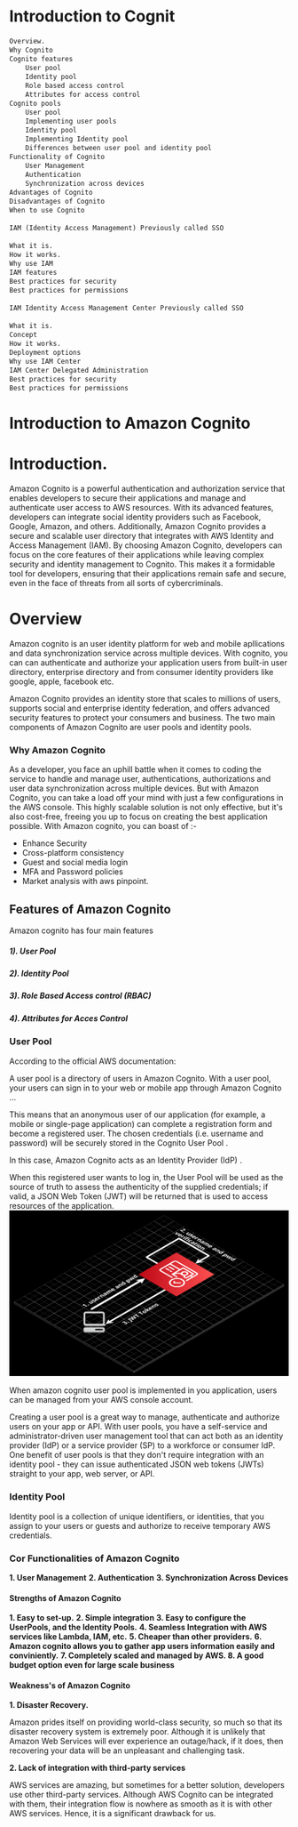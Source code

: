 # Introduction to Cognit

    Overview.
    Why Cognito
    Cognito features
        User pool
        Identity pool
        Role based access control
        Attributes for access control
    Cognito pools
        User pool
        Implementing user pools
        Identity pool
        Implementing Identity pool
        Differences between user pool and identity pool
    Functionality of Cognito
        User Management
        Authentication
        Synchronization across devices
    Advantages of Cognito
    Disadvantages of Cognito
    When to use Cognito

    IAM (Identity Access Management) Previously called SSO

    What it is.
    How it works.
    Why use IAM
    IAM features
    Best practices for security
    Best practices for permissions

    IAM Identity Access Management Center Previously called SSO

    What it is.
    Concept
    How it works.
    Deployment options
    Why use IAM Center
    IAM Center Delegated Administration
    Best practices for security
    Best practices for permissions



# Introduction to Amazon Cognito
# Introduction.
Amazon Cognito is a powerful authentication and authorization service that enables developers to secure their applications and manage and authenticate user access to AWS resources. With its advanced features, developers can integrate social identity providers such as Facebook, Google, Amazon, and others. Additionally, Amazon Cognito provides a secure and scalable user directory that integrates with AWS Identity and Access Management (IAM). By choosing Amazon Cognito, developers can focus on the core features of their applications while leaving complex security and identity management to Cognito. This makes it a formidable tool for developers, ensuring that their applications remain safe and secure, even in the face of threats from all sorts of cybercriminals.

# Overview

Amazon cognito is an user identity platform for web and mobile apllications and data synchronization service across multiple devices.
With cognito, you can can authenticate and authorize your application users from built-in user directory, enterprise directory and from consumer identity providers like google, apple, facebook etc.

Amazon Cognito provides an identity store that scales to millions of users, supports social and enterprise identity federation, and offers advanced security features to protect your consumers and business. The two main components of Amazon Cognito are user pools and identity pools.

### Why Amazon Cognito
As a developer, you face an uphill battle when it comes to coding the service to handle and manage user, authentications, authorizations and user data synchronization across multiple devices. But with Amazon Cognito, you can take a load off your mind with just a few configurations in the AWS console. This highly scalable solution is not only effective, but it's also cost-free, freeing you up to focus on creating the best application possible. With Amazon cognito, you can boast of :-
- Enhance Security
- Cross-platform consistency
- Guest and social media login
- MFA and Password policies
- Market analysis with aws pinpoint.

## Features of Amazon Cognito
Amazon cognito has four main features
##### 1). User Pool
##### 2). Identity Pool
##### 3). Role Based Access control (RBAC)
##### 4). Attributes for Acces Control


### User Pool
According to the official AWS documentation:

A user pool is a directory of users in Amazon Cognito. With a user pool, your users can sign in to your web or mobile app through Amazon Cognito ...

This means that an anonymous user of our application (for example, a mobile or single-page application) can complete a registration form and become a registered user. The chosen credentials (i.e. username and password) will be securely stored in the Cognito User Pool .

In this case, Amazon Cognito acts as an Identity Provider (IdP) .

When this registered user wants to log in, the User Pool will be used as the source of truth to assess the authenticity of the supplied credentials; if valid, a JSON Web Token (JWT) will be returned that is used to access resources of the application.
![alt text for screen readers](cognitod.png "Text to show on mouseover")

When amazon cognito user pool is implemented in you application, users can be managed from your AWS console account.

Creating a user pool is a great way to manage, authenticate and authorize users on your app or API. With user pools, you have a self-service and administrator-driven user management tool that can act both as an identity provider (IdP) or a service provider (SP) to a workforce or consumer IdP. One benefit of user pools is that they don't require integration with an identity pool - they can issue authenticated JSON web tokens (JWTs) straight to your app, web server, or API.

### Identity Pool
 Identity pool is a collection of unique identifiers, or identities, that you assign to your users or guests and authorize to receive temporary AWS credentials.





























### Cor Functionalities of Amazon Cognito
**1. User Management**
**2. Authentication**
**3. Synchronization Across Devices**

























#### Strengths of Amazon Cognito
**1. Easy to set-up.**
**2. Simple integration**
**3. Easy to configure the UserPools, and the Identity Pools.**
**4. Seamless Integration with AWS services like Lambda, IAM, etc.**
**5. Cheaper than other providers.**
**6. Amazon cognito allows you to gather app    users information easily and conviniently.**
**7. Completely scaled and managed by AWS.
8. A good budget option even for large scale business**


#### Weakness's of Amazon Cognito
**1. Disaster Recovery.**

Amazon prides itself on providing world-class security, so much so that its disaster recovery system is extremely poor. Although it is unlikely that Amazon Web Services will ever experience an outage/hack, if it does, then recovering your data will be an unpleasant and challenging task.


**2. Lack of integration with third-party services**

AWS services are amazing, but sometimes for a better solution, developers use other third-party services. Although AWS Cognito can be integrated with them, their integration flow is nowhere as smooth as it is with other AWS services. Hence, it is a significant drawback for us.

